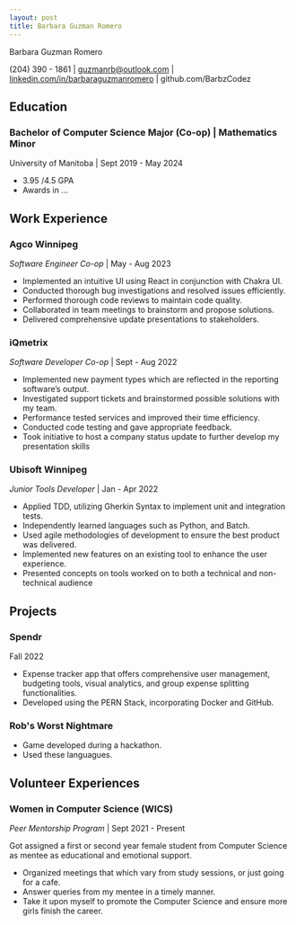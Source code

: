 ```yaml
---
layout: post
title: Barbara Guzman Romero
---
```


Barbara Guzman Romero

(204) 390 - 1861 | [guzmanrb@outlook.com](mailto:guzmanrb@outlook.com) | [linkedin.com/in/barbaraguzmanromero](https://www.linkedin.com/in/barbaraguzmanromero/) | github.com/BarbzCodez

## Education

### Bachelor of Computer Science Major (Co-op) | Mathematics Minor

University of Manitoba | Sept 2019 - May 2024

* 3.95 /4.5 GPA
* Awards in ...

## Work Experience

### Agco Winnipeg

_Software Engineer Co-op_ | May - Aug 2023

* Implemented an intuitive UI using React in conjunction with Chakra UI.
* Conducted thorough bug investigations and resolved issues efficiently.
* Performed thorough code reviews to maintain code quality.
* Collaborated in team meetings to brainstorm and propose solutions.
* Delivered comprehensive update presentations to stakeholders.

### iQmetrix

_Software Developer Co-op_ | Sept - Aug 2022

* Implemented new payment types which are reflected in the reporting software’s output.
* Investigated support tickets and brainstormed possible solutions with my team.
* Performance tested services and improved their time efficiency.
* Conducted code testing and gave appropriate feedback.
* Took initiative to host a company status update to further develop my presentation skills

### Ubisoft Winnipeg

_Junior Tools Developer_ | Jan - Apr 2022

* Applied TDD, utilizing Gherkin Syntax to implement unit and integration tests.
* Independently learned languages such as Python, and Batch.
* Used agile methodologies of development to ensure the best product was delivered.
* Implemented new features on an existing tool to enhance the user experience.
* Presented concepts on tools worked on to both a technical and non-technical audience

## Projects

### Spendr

Fall 2022

* Expense tracker app that offers comprehensive user management, budgeting tools, visual analytics, and group expense splitting functionalities.
* Developed using the PERN Stack, incorporating Docker and GitHub.

### Rob's Worst Nightmare

* Game developed during a hackathon.
* Used these languagues.

## Volunteer Experiences

### Women in Computer Science (WICS)

_Peer Mentorship Program_ | Sept 2021 - Present

Got assigned a first or second year female student from Computer Science as mentee as educational and emotional support.

* Organized meetings that which vary from study sessions, or just going for a cafe.
* Answer queries from my mentee in a timely manner.
* Take it upon myself to promote the Computer Science and ensure more girls finish the career.
